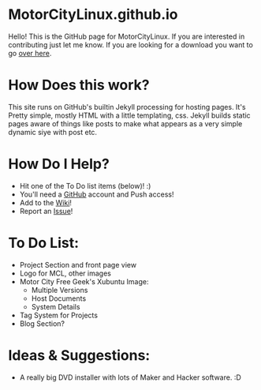 MotorCityLinux.github.io
========================

Hello! This is the GitHub page for MotorCityLinux. If you are interested in contributing just let me know. If you are looking for a download you want to go [over here](https://www.dropbox.com/sh/wbr3d5ovwvyqvtt/Dg9hxgpWsK).  

# How Does this work? #

This site runs on GitHub's builtin Jekyll processing for hosting pages. It's Pretty simple, mostly HTML with a little templating, css. Jekyll builds static pages aware of things like posts to make what appears as a very simple dynamic siye with post etc.  

# How Do I Help? #
* Hit one of the To Do list items (below)! :)
* You'll need a [GitHub](try.github.io) account and Push access!
* Add to the [Wiki](https://github.com/MotorCityLinux/MotorCityLinux.github.io/wiki)!
* Report an [Issue](https://github.com/MotorCityLinux/MotorCityLinux.github.io/issues)!

# To Do List: #

* Project Section and front page view
* Logo for MCL, other images
* Motor City Free Geek's Xubuntu Image:
  * Multiple Versions
  * Host Documents
  * System Details
* Tag System for Projects
* Blog Section?

# Ideas & Suggestions: #
* A really big DVD installer with lots of Maker and Hacker software. :D
